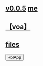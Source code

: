 ## [v0.0.5](https://github.com/littleflute/AS-IT-IS/edit/master/README.md) [me](https://littleflute.github.io/AS-IT-IS/)
## [【voa】](https://littleflute.github.io/voa)
## [files](files)

<div id = "id_div_4_plx">
  <button id = "id_btn_4_blApp">+blApp</button> 
</div> 

<script src="https://littleflute.github.io/JavaScript/w3.js"></script>
<script src="https://littleflute.github.io/JavaScript/blclass.js" ></script>
<script src="https://littleflute.github.io/JavaScript/blApp.js"></script>


